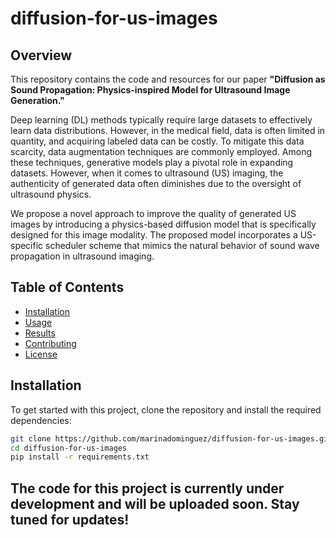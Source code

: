 # diffusion-for-us-images

## Overview
This repository contains the code and resources for our paper **"Diffusion as Sound Propagation: Physics-inspired Model for Ultrasound Image Generation."** 

Deep learning (DL) methods typically require large datasets to effectively learn data distributions. However, in the medical field, data is often limited in quantity, and acquiring labeled data can be costly. To mitigate this data scarcity, data augmentation techniques are commonly employed. Among these techniques, generative models play a pivotal role in expanding datasets. However, when it comes to ultrasound (US) imaging, the authenticity of generated data often diminishes due to the oversight of ultrasound physics.

We propose a novel approach to improve the quality of generated US images by introducing a physics-based diffusion model that is specifically designed for this image modality. The proposed model incorporates a US-specific scheduler scheme that mimics the natural behavior of sound wave propagation in ultrasound imaging.

## Table of Contents
- [Installation](#installation)
- [Usage](#usage)
- [Results](#results)
- [Contributing](#contributing)
- [License](#license)

## Installation
To get started with this project, clone the repository and install the required dependencies:

```sh
git clone https://github.com/marinadominguez/diffusion-for-us-images.git
cd diffusion-for-us-images
pip install -r requirements.txt
```

## The code for this project is currently under development and will be uploaded soon. Stay tuned for updates!
